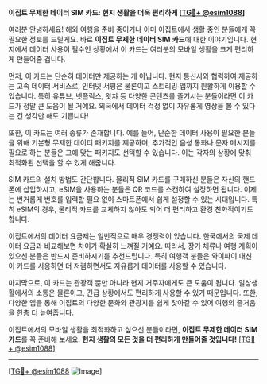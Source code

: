 **이집트 무제한 데이터 SIM 카드: 현지 생활을 더욱 편리하게 [[TG💪+ @esim1088](https://t.me/s/esim1088)]**

여러분 안녕하세요! 해외 여행을 준비 중이거나 이미 이집트에서 생활 중인 분들에게 꼭 필요한 정보를 드릴게요. 바로 **이집트 무제한 데이터 SIM 카드**에 대한 이야기입니다. 현지에서 데이터 사용이 필수인 상황에서 이 카드는 여러분의 모바일 생활을 크게 편리하게 만들어줄 겁니다.

먼저, 이 카드는 단순히 데이터만 제공하는 게 아닙니다. 현지 통신사와 협력하여 제공하는 고속 데이터 서비스로, 인터넷 서핑은 물론이고 스트리밍 앱까지 원활하게 이용할 수 있습니다. 특히 유튜브, 넷플릭스, 왓챠 등 다양한 콘텐츠를 즐기시는 분들이라면 이 카드가 정말 큰 도움이 될 거예요. 외국에서 데이터 걱정 없이 자유롭게 영상을 볼 수 있다는 건 생각만 해도 기쁩니다!

또한, 이 카드는 여러 종류가 존재합니다. 예를 들어, 단순한 데이터 사용이 필요한 분들을 위해 기본형 무제한 데이터 패키지를 제공하며, 추가적인 음성 통화나 문자 메시지를 필요로 하는 분들은 그에 맞는 패키지도 선택할 수 있습니다. 이는 각자의 상황에 맞춰 최적화된 선택을 할 수 있게 해줍니다.

SIM 카드의 설치 방법도 간단합니다. 물리적 SIM 카드를 구매하신 분들은 자신의 핸드폰에 삽입하시고, eSIM을 사용하는 분들은 QR 코드를 스캔하여 설정하면 됩니다. 이제는 번거롭게 번호를 입력할 필요 없이 스마트폰에서 쉽게 설정할 수 있는 시대입니다. 특히 eSIM의 경우, 물리적 카드를 교체하지 않아도 되어 더 편리하고 환경 친화적이기도 합니다.

이집트에서의 데이터 요금제는 일반적으로 매우 경쟁력이 있습니다. 한국에서의 국제 데이터 요금과 비교해보면 차이가 확실히 느껴질 거예요. 따라서, 장기 체류나 여행 계획이 있으신 분들은 반드시 준비하시기를 추천드립니다. 특히 여행객 분들은 와이파이 대신 이 카드를 사용하면 더 저렴하면서도 자유롭게 데이터를 사용할 수 있습니다.

마지막으로, 이 카드는 관광객 뿐만 아니라 현지 거주자에게도 큰 도움이 됩니다. 일상생활에서의 소통은 물론이고, 긴급 상황에서도 편리하게 사용할 수 있기 때문입니다. 또한, 다양한 앱을 통해 이집트의 다양한 문화와 관광지를 쉽게 찾아갈 수 있어 여행의 즐거움을 한층 더 높여줍니다.

이집트에서의 모바일 생활을 최적화하고 싶으신 분들이라면, **이집트 무제한 데이터 SIM 카드**를 꼭 준비해 보세요. **현지 생활의 모든 것을 더 편리하게 만들어줄 것입니다!** [[TG💪+ @esim1088](https://t.me/s/esim1088)]

---

[[TG💪+ @esim1088](https://t.me/s/esim1088) ![Image](https://i.postimg.cc/Y0z9fWf4/image.png)]